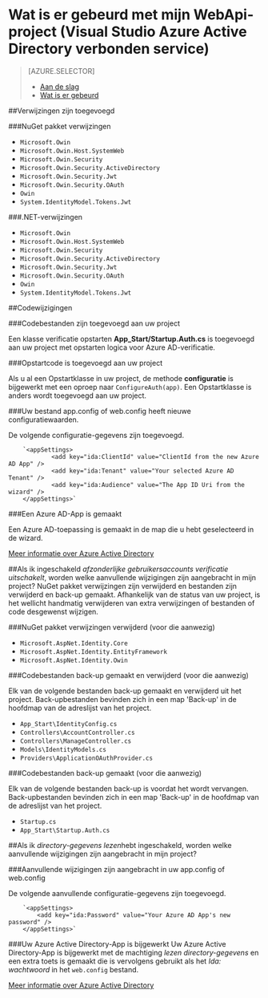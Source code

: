 <properties
    pageTitle="Wat is er gebeurd met mijn WebApi-project (Visual Studio Azure Active Directory verbonden service) | Microsoft Azure "
    description="Beschrijving van wat er gebeurt met uw project MVC WebApi u verbinding met Azure AD maakt met behulp van Visual Studio"
  services="active-directory"
    documentationCenter=""
    authors="TomArcher"
    manager="douge"
    editor=""/>

<tags
    ms.service="active-directory"
    ms.workload="web"
    ms.tgt_pltfrm="vs-what-happened"
    ms.devlang="na"
    ms.topic="article"
    ms.date="08/15/2016"
    ms.author="tarcher"/>

# <a name="what-happened-to-my-webapi-project-visual-studio-azure-active-directory-connected-service"></a>Wat is er gebeurd met mijn WebApi-project (Visual Studio Azure Active Directory verbonden service)

> [AZURE.SELECTOR]
> - [Aan de slag](vs-active-directory-webapi-getting-started.md)
> - [Wat is er gebeurd](vs-active-directory-webapi-what-happened.md)

##<a name="references-have-been-added"></a>Verwijzingen zijn toegevoegd

###<a name="nuget-package-references"></a>NuGet pakket verwijzingen

- `Microsoft.Owin`
- `Microsoft.Owin.Host.SystemWeb`
- `Microsoft.Owin.Security`
- `Microsoft.Owin.Security.ActiveDirectory`
- `Microsoft.Owin.Security.Jwt`
- `Microsoft.Owin.Security.OAuth`
- `Owin`
- `System.IdentityModel.Tokens.Jwt`

###<a name="net-references"></a>.NET-verwijzingen

- `Microsoft.Owin`
- `Microsoft.Owin.Host.SystemWeb`
- `Microsoft.Owin.Security`
- `Microsoft.Owin.Security.ActiveDirectory`
- `Microsoft.Owin.Security.Jwt`
- `Microsoft.Owin.Security.OAuth`
- `Owin`
- `System.IdentityModel.Tokens.Jwt`

##<a name="code-changes"></a>Codewijzigingen

###<a name="code-files-were-added-to-your-project"></a>Codebestanden zijn toegevoegd aan uw project

Een klasse verificatie opstarten **App_Start/Startup.Auth.cs** is toegevoegd aan uw project met opstarten logica voor Azure AD-verificatie.

###<a name="startup-code-was-added-to-your-project"></a>Opstartcode is toegevoegd aan uw project

Als u al een Opstartklasse in uw project, de methode **configuratie** is bijgewerkt met een oproep naar `ConfigureAuth(app)`. Een Opstartklasse is anders wordt toegevoegd aan uw project.


###<a name="your-appconfig-or-webconfig-file-has-new-configuration-values"></a>Uw bestand app.config of web.config heeft nieuwe configuratiewaarden.

De volgende configuratie-gegevens zijn toegevoegd.
```
    `<appSettings>
            <add key="ida:ClientId" value="ClientId from the new Azure AD App" />
            <add key="ida:Tenant" value="Your selected Azure AD Tenant" />
            <add key="ida:Audience" value="The App ID Uri from the wizard" />
    </appSettings>`
```

###<a name="an-azure-ad-app-was-created"></a>Een Azure AD-App is gemaakt

Een Azure AD-toepassing is gemaakt in de map die u hebt geselecteerd in de wizard.

[Meer informatie over Azure Active Directory](https://azure.microsoft.com/services/active-directory/)

##<a name="if-i-checked-disable-individual-user-accounts-authentication-what-additional-changes-were-made-to-my-project"></a>Als ik ingeschakeld *afzonderlijke gebruikersaccounts verificatie uitschakelt*, worden welke aanvullende wijzigingen zijn aangebracht in mijn project?
NuGet pakket verwijzingen zijn verwijderd en bestanden zijn verwijderd en back-up gemaakt. Afhankelijk van de status van uw project, is het wellicht handmatig verwijderen van extra verwijzingen of bestanden of code desgewenst wijzigen.

###<a name="nuget-package-references-removed-for-those-present"></a>NuGet pakket verwijzingen verwijderd (voor die aanwezig)

- `Microsoft.AspNet.Identity.Core`
- `Microsoft.AspNet.Identity.EntityFramework`
- `Microsoft.AspNet.Identity.Owin`

###<a name="code-files-backed-up-and-removed-for-those-present"></a>Codebestanden back-up gemaakt en verwijderd (voor die aanwezig)

Elk van de volgende bestanden back-up gemaakt en verwijderd uit het project. Back-upbestanden bevinden zich in een map 'Back-up' in de hoofdmap van de adreslijst van het project.

- `App_Start\IdentityConfig.cs`
- `Controllers\AccountController.cs`
- `Controllers\ManageController.cs`
- `Models\IdentityModels.cs`
- `Providers\ApplicationOAuthProvider.cs`

###<a name="code-files-backed-up-for-those-present"></a>Codebestanden back-up gemaakt (voor die aanwezig)

Elk van de volgende bestanden back-up is voordat het wordt vervangen. Back-upbestanden bevinden zich in een map 'Back-up' in de hoofdmap van de adreslijst van het project.

- `Startup.cs`
- `App_Start\Startup.Auth.cs`

##<a name="if-i-checked-read-directory-data-what-additional-changes-were-made-to-my-project"></a>Als ik *directory-gegevens lezen*hebt ingeschakeld, worden welke aanvullende wijzigingen zijn aangebracht in mijn project?

###<a name="additional-changes-were-made-to-your-appconfig-or-webconfig"></a>Aanvullende wijzigingen zijn aangebracht in uw app.config of web.config

De volgende aanvullende configuratie-gegevens zijn toegevoegd.

```
    `<appSettings>
        <add key="ida:Password" value="Your Azure AD App's new password" />
    </appSettings>`
```

###<a name="your-azure-active-directory-app-was-updated"></a>Uw Azure Active Directory-App is bijgewerkt
Uw Azure Active Directory-App is bijgewerkt met de machtiging *lezen directory-gegevens* en een extra toets is gemaakt die is vervolgens gebruikt als het *Ida: wachtwoord* in het `web.config` bestand.

[Meer informatie over Azure Active Directory](https://azure.microsoft.com/services/active-directory/)
